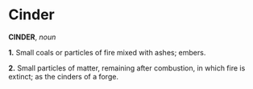 # Cinder

**CINDER**, _noun_

**1.** Small coals or particles of fire mixed with ashes; embers.

**2.** Small particles of matter, remaining after combustion, in which fire is extinct; as the cinders of a forge.